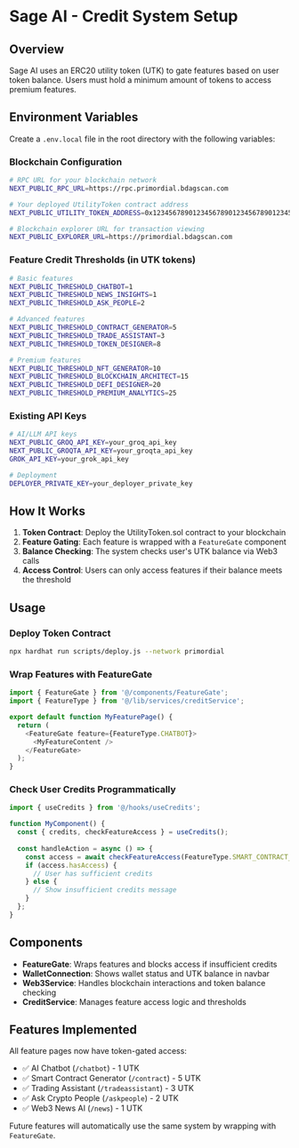 # Sage AI - Credit System Setup

## Overview
Sage AI uses an ERC20 utility token (UTK) to gate features based on user token balance. Users must hold a minimum amount of tokens to access premium features.

## Environment Variables

Create a `.env.local` file in the root directory with the following variables:

### Blockchain Configuration
```bash
# RPC URL for your blockchain network
NEXT_PUBLIC_RPC_URL=https://rpc.primordial.bdagscan.com

# Your deployed UtilityToken contract address
NEXT_PUBLIC_UTILITY_TOKEN_ADDRESS=0x1234567890123456789012345678901234567890

# Blockchain explorer URL for transaction viewing
NEXT_PUBLIC_EXPLORER_URL=https://primordial.bdagscan.com
```

### Feature Credit Thresholds (in UTK tokens)
```bash
# Basic features
NEXT_PUBLIC_THRESHOLD_CHATBOT=1
NEXT_PUBLIC_THRESHOLD_NEWS_INSIGHTS=1
NEXT_PUBLIC_THRESHOLD_ASK_PEOPLE=2

# Advanced features  
NEXT_PUBLIC_THRESHOLD_CONTRACT_GENERATOR=5
NEXT_PUBLIC_THRESHOLD_TRADE_ASSISTANT=3
NEXT_PUBLIC_THRESHOLD_TOKEN_DESIGNER=8

# Premium features
NEXT_PUBLIC_THRESHOLD_NFT_GENERATOR=10
NEXT_PUBLIC_THRESHOLD_BLOCKCHAIN_ARCHITECT=15
NEXT_PUBLIC_THRESHOLD_DEFI_DESIGNER=20
NEXT_PUBLIC_THRESHOLD_PREMIUM_ANALYTICS=25
```

### Existing API Keys
```bash
# AI/LLM API keys
NEXT_PUBLIC_GROQ_API_KEY=your_groq_api_key
NEXT_PUBLIC_GROQTA_API_KEY=your_groqta_api_key
GROK_API_KEY=your_grok_api_key

# Deployment
DEPLOYER_PRIVATE_KEY=your_deployer_private_key
```

## How It Works

1. **Token Contract**: Deploy the UtilityToken.sol contract to your blockchain
2. **Feature Gating**: Each feature is wrapped with a `FeatureGate` component
3. **Balance Checking**: The system checks user's UTK balance via Web3 calls
4. **Access Control**: Users can only access features if their balance meets the threshold

## Usage

### Deploy Token Contract
```bash
npx hardhat run scripts/deploy.js --network primordial
```

### Wrap Features with FeatureGate
```typescript
import { FeatureGate } from '@/components/FeatureGate';
import { FeatureType } from '@/lib/services/creditService';

export default function MyFeaturePage() {
  return (
    <FeatureGate feature={FeatureType.CHATBOT}>
      <MyFeatureContent />
    </FeatureGate>
  );
}
```

### Check User Credits Programmatically
```typescript
import { useCredits } from '@/hooks/useCredits';

function MyComponent() {
  const { credits, checkFeatureAccess } = useCredits();
  
  const handleAction = async () => {
    const access = await checkFeatureAccess(FeatureType.SMART_CONTRACT_GENERATOR);
    if (access.hasAccess) {
      // User has sufficient credits
    } else {
      // Show insufficient credits message
    }
  };
}
```

## Components

- **FeatureGate**: Wraps features and blocks access if insufficient credits
- **WalletConnection**: Shows wallet status and UTK balance in navbar
- **Web3Service**: Handles blockchain interactions and token balance checking
- **CreditService**: Manages feature access logic and thresholds

## Features Implemented

All feature pages now have token-gated access:
- ✅ AI Chatbot (`/chatbot`) - 1 UTK
- ✅ Smart Contract Generator (`/contract`) - 5 UTK  
- ✅ Trading Assistant (`/tradeassistant`) - 3 UTK
- ✅ Ask Crypto People (`/askpeople`) - 2 UTK
- ✅ Web3 News AI (`/news`) - 1 UTK

Future features will automatically use the same system by wrapping with `FeatureGate`. 